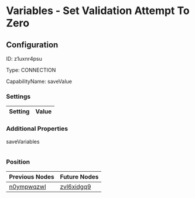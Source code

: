 # Variables - Set Validation Attempt To Zero
## Configuration
ID:  z1uxnr4psu

Type: CONNECTION 

CapabilityName: saveValue

### Settings
| Setting | Value  |
| :------------------------ | ---------------------------------------- |
 




### Additional Properties
saveVariables
 ```json 

```




### Position
| Previous Nodes | Future Nodes |
| :------------- | ------------ |
| [n0ympwqzwl](./n0ympwqzwl.md) | [zvl6xidgq9](./zvl6xidgq9.md) |